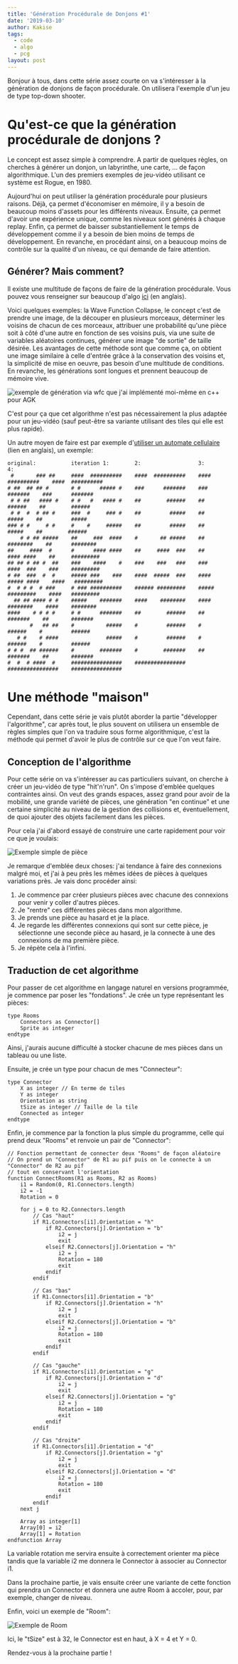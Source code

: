 ```yaml
---
title: 'Génération Procédurale de Donjons #1'
date: '2019-03-10'
author: Kakise
tags:
  - code
  - algo
  - pcg
layout: post
---
```

Bonjour à tous, dans cette série assez courte on va s'intéresser à la génération de donjons de façon procédurale.
On utilisera l'exemple d'un jeu de type top-down shooter.
# Qu'est-ce que la génération procédurale de donjons ?

Le concept est assez simple à comprendre. A partir de quelques règles, on cherches à générer un donjon, un labyrinthe, une carte, ... de façon algorithmique. L'un des premiers exemples de jeu-vidéo utilisant ce système est Rogue, en 1980.

Aujourd'hui on peut utiliser la génération procédurale pour plusieurs raisons. Déjà, ça permet d'économiser en mémoire, il y a besoin de beaucoup moins d'assets pour les différents niveaux. Ensuite, ça permet d'avoir une expérience unique, comme les niveaux sont générés à chaque replay. Enfin, ça permet de baisser substantiellement le temps de développement comme il y a besoin de bien moins de temps de développement. En revanche, en procédant ainsi, on a beaucoup moins de contrôle sur la qualité d'un niveau, ce qui demande de faire attention.

## Générer? Mais comment?

Il existe une multitude de façons de faire de la génération procédurale. Vous pouvez vous renseigner sur beaucoup d'algo [ici](http://pcg.wikidot.com/) (en anglais).

Voici quelques exemples: la Wave Function Collapse, le concept c'est de prendre une image, de la découper en plusieurs morceaux, déterminer les voisins de chacun de ces morceaux, attribuer une probabilité qu'une pièce soit à côté d'une autre en fonction de ses voisins puis, via une suite de variables aléatoires continues, générer une image "de sortie" de taille désirée. Les avantages de cette méthode sont que comme ça, on obtient une image similaire à celle d'entrée grâce à la conservation des voisins et, la simplicité de mise en oeuvre, pas besoin d'une multitude de conditions. En revanche, les générations sont longues et prennent beaucoup de mémoire vive.

![exemple de génération via wfc que j'ai implémenté moi-même en c++ pour AGK](/images/wfc_example.png "Exemple de génération via wfc que j'ai implémenté moi-même en c++ pour AGK")

C'est pour ça que cet algorithme n'est pas nécessairement la plus adaptée pour un jeu-vidéo (sauf peut-être sa variante utilisant des tiles qui elle est plus rapide).

Un autre moyen de faire est par exemple d'[utiliser un automate cellulaire](http://roguebasin.roguelikedevelopment.org/index.php?title=Cellular_Automata_Method_for_Generating_Random_Cave-Like_Levels) (lien en anglais), un exemple:

```
original:           iteration 1:        2:                  3:                  4:
 #       ### ##     ####  ##########    ####  ##########    ####  ##########    ####  ##########
# ##  ## ## #       # #      ##### #    ###      #######    ###      #######    ###      #######
 # # ##   #### #    # #   #   #### #    ##        ######    ##        ######    ##        ######
 # #  #  # ## #     ###  #     ### #    ##         #####    ##         #####    ##         #####
### # #     # #     #    #     #####    ##         #####    ##         #####    ##        ######
    # # ## #####    ##     ###  ####    #       ## #####    ##      ########    ##      ########
##     ####  #      #      #### ####    ##     ####  ###    ##     #### ####    ##     #########
## ## # ## #  ##    ###    ####    #    ###    ###   ###    ###    ####  ###    ###    #########
# ##  ###  #  #     ##### ###    ###    ####  #####  ###    ####  ##### ####    ####   #########
#  # # #  # ###     # ### ##########    ###### #########    #####  #########    ####   #########
  ## ## #### # #    #####    #######    ####    ########    ####    ########    ####    ########
####    # # # #     # #      #######    ##        ######    ##       #######    ##       #######
       #   ## ##    #          #####    #         ######    #         ######    #         ######
   # #    # ####               #####    #         ######    #         ######    #         ######
# # #  ## ######    #        #######    #        #######    ##       #######    ##       #######
#  #  # ####  #     ################    ################    ################    ################
```

# Une méthode "maison"

Cependant, dans cette série je vais plutôt aborder la partie "développer l'algorithme", car après tout, le plus souvent on utilisera un ensemble de règles simples que l'on va traduire sous forme algorithmique, c'est la méthode qui permet d'avoir le plus de contrôle sur ce que l'on veut faire.

## Conception de l'algorithme

Pour cette série on va s'intéresser au cas particuliers suivant, on cherche à créer un jeu-vidéo de type "hit'n'run". On s'impose d'emblée quelques contraintes ainsi. On veut des grands espaces, assez grand pour avoir de la mobilité, une grande variété de pièces, une génération "en continue" et une certaine simplicité au niveau de la gestion des collisions et, éventuellement, de quoi ajouter des objets facilement dans les pièces.

Pour cela j'ai d'abord essayé de construire une carte rapidement pour voir ce que je voulais:

![Exemple simple de pièce](/images/base.png "Exemple simple de pièce")

Je remarque d'emblée deux choses: j'ai tendance à faire des connexions malgré moi, et j'ai à peu près les mêmes idées de pièces à quelques variations près. Je vais donc procéder ainsi:

1. Je commence par créer plusieurs pièces avec chacune des connexions pour venir y coller d'autres pièces.
2. Je "rentre" ces différentes pièces dans mon algorithme.
3. Je prends une pièce au hasard et je la place.
4. Je regarde les différentes connexions qui sont sur cette pièce, je sélectionne une seconde pièce au hasard, je la connecte à une des connexions de ma première pièce.
5. Je répète cela à l'infini.

## Traduction de cet algorithme

Pour passer de cet algorithme en langage naturel en versions programmée, je commence par poser les "fondations". Je crée un type représentant les pièces:

```BASIC
type Rooms
	Connectors as Connector[]
	Sprite as integer
endtype
```

Ainsi, j'aurais aucune difficulté à stocker chacune de mes pièces dans un tableau ou une liste.

Ensuite, je crée un type pour chacun de mes "Connecteur":

```BASIC
type Connector
	X as integer // En terme de tiles
	Y as integer
	Orientation as string
	tSize as integer // Taille de la tile
	Connected as integer
endtype
```

Enfin, je commence par la fonction la plus simple du programme, celle qui prend deux "Rooms" et renvoie un pair de "Connector":

```BASIC
// Fonction permettant de connecter deux "Rooms" de façon aléatoire
// On prend un "Connector" de R1 au pif puis on le connecte à un "Connector" de R2 au pif
// tout en conservant l'orientation
function ConnectRooms(R1 as Rooms, R2 as Rooms)
	i1 = Random(0, R1.Connectors.length)
	i2 = -1
	Rotation = 0
	
	for j = 0 to R2.Connectors.length
		// Cas "haut"
		if R1.Connectors[i1].Orientation = "h"
			if R2.Connectors[j].Orientation = "b"
				i2 = j
				exit
			elseif R2.Connectors[j].Orientation = "h"
				i2 = j
				Rotation = 180
				exit
			endif
		endif
		
		// Cas "bas"
		if R1.Connectors[i1].Orientation = "b"
			if R2.Connectors[j].Orientation = "h"
				i2 = j
				exit
			elseif R2.Connectors[j].Orientation = "b"
				i2 = j
				Rotation = 180
				exit
			endif
		endif
		
		// Cas "gauche"
		if R1.Connectors[i1].Orientation = "g"
			if R2.Connectors[j].Orientation = "d"
				i2 = j
				exit
			elseif R2.Connectors[j].Orientation = "g"
				i2 = j
				Rotation = 180
				exit
			endif
		endif
		
		// Cas "droite"
		if R1.Connectors[i1].Orientation = "d"
			if R2.Connectors[j].Orientation = "g"
				i2 = j
				exit
			elseif R2.Connectors[j].Orientation = "d"
				i2 = j
				Rotation = 180
				exit
			endif
		endif
	next j
	
	Array as integer[1]
	Array[0] = i2
	Array[1] = Rotation
endfunction Array
```

La variable rotation me servira ensuite à correctement orienter ma pièce tandis que la variable i2 me donnera le Connector à associer au Connector i1.

Dans la prochaine partie, je vais ensuite créer une variante de cette fonction qui prendra un Connector et donnera une autre Room à accoler, pour, par exemple, changer de niveau.

Enfin, voici un exemple de "Room":

![Exemple de Room](/images/room2.png "Exemple de Room")

Ici, le "tSize" est à 32, le Connector est en haut, à X = 4 et Y = 0.

Rendez-vous à la prochaine partie !
